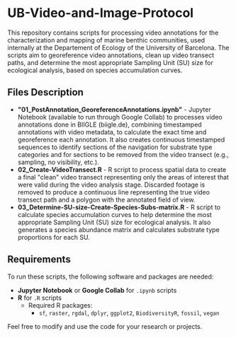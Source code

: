# UB-Video-and-Image-Protocol

This repository contains scripts for processing video annotations for the characterization and mapping of marine benthic communities, used internally at the Departement of Ecology of the University of Barcelona. The scripts aim to georeference video annotations, clean up video transect paths, and determine the most appropriate Sampling Unit (SU) size for ecological analysis, based on species accumulation curves.

## Files Description

- **"01_PostAnnotation_GeoreferenceAnnotations.ipynb"** - Jupyter Notebook (available to run through Google Collab) to processes video annotations done in BIIGLE (biigle.de), combining timestamped annotations with video metadata, to calculate the exact time and georeference each annotation. It also creates continuous timestamped sequences to identify sections of the navigation for substrate type categories and for sections to be removed from the video transect (e.g., sampling, no visibility, etc.).
- **02_Create-VideoTransect.R** - R script to process spatial data to create a final "clean" video transect representing only the areas of interest that were valid during the video analysis stage. Discarded footage is removed to produce a continuous line representing the true video transect path and a polygon with the annotated field of view.
- **03_Determine-SU-size-Create-Species-Subs-matrix.R** - R script to calculate species accumulation curves to help determine the most appropriate Sampling Unit (SU) size for ecological analysis. It also generates a species abundance matrix and calculates substrate type proportions for each SU.

## Requirements

To run these scripts, the following software and packages are needed:

- **Jupyter Notebook** or **Google Collab** for `.ipynb` scripts
- **R** for `.R` scripts
    - Required R packages:
        - `sf`, `raster`, `rgdal`, `dplyr`, `ggplot2`, `BiodiversityR`, `fossil`, `vegan`


Feel free to modify and use the code for your research or projects.
